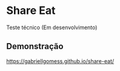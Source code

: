 
# Share Eat

Teste técnico (Em desenvolvimento)

## Demonstração

https://gabriellgomess.github.io/share-eat/

